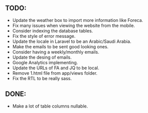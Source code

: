 
## TODO:

- Update the weather box to import more information like Foreca.
- Fix many issues when viewing the website from the mobile.
- Consider indexing the database tables.
- Fix the style of error message.
- Update the locale in Laravel to be an Arabic/Saudi Arabia.
- Make the emails to be sent good looking ones.
- Consider having a weekly/monthly emails.
- Update the desing of emails.
- Google Analytics implementing.
- Update the URLs of FA and JQ to be local.
- Remove 1.html file from app/views folder.
- Fix the RTL to be really sass.

## DONE:

- Make a lot of table columns nullable.

